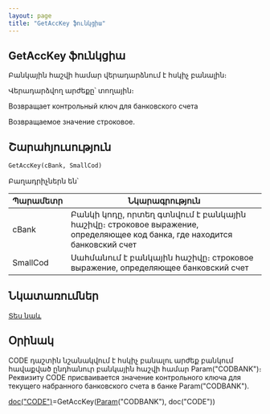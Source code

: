 ```yaml
---
layout: page
title: "GetAccKey ֆունկցիա"
---
```


## GetAccKey ֆունկցիա

Բանկային հաշվի համար վերադարձնում է հսկիչ բանալին։

Վերադարձվող արժեքը՝ տողային։

Возвращает контрольный ключ для банковского счета 

Возвращаемое значение строковое.


## Շարահյուսություն

```vb
GetAccKey(cBank, SmallCod)
```

Բաղադրիչներն են՝

| Պարամետր | Նկարագրություն |
|--|--|
| cBank | Բանկի կոդը, որտեղ գտնվում է բանկային հաշիվը։ строковое выражение, определяющее код банка, где находится банковский счет |
| SmallCod | Սահմանում է բանկային հաշիվը։ строковое выражение, определяющее банковский счет |


## Նկատառումներ

[Տես նաև](../../functions.html)


## Օրինակ

CODE դաշտին նշանակվում է հսկիչ բանալու արժեք բանկում հավաքված ընդհանուր բանկային հաշվի համար Param("CODBANK")։ 
Реквизиту CODE присваивается значение контрольного ключа для текущего набранного банковского счета в банке Param("CODBANK").<br>


[doc(&quot;CODE&quot;)](../ASDOC/Rekv.html)=GetAccKey([Param](ParameterManagment/Param.html)(&quot;CODBANK&quot;), doc(&quot;CODE&quot;))&nbsp;&nbsp;&nbsp; <br>

